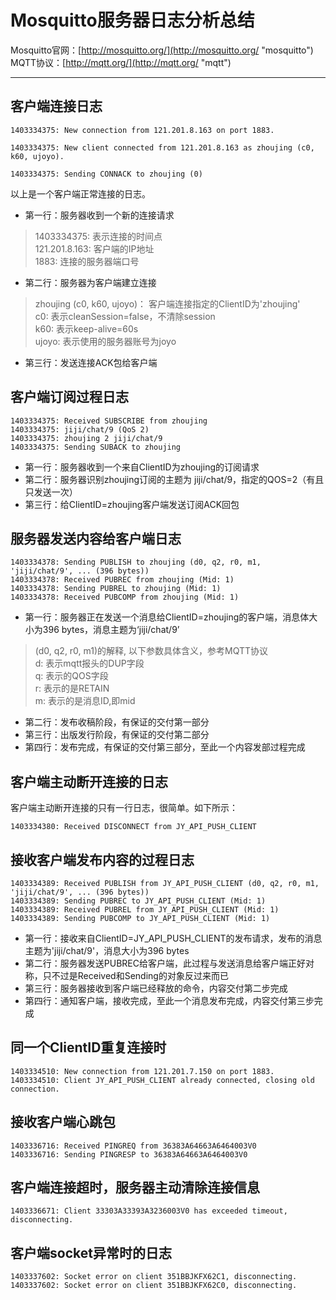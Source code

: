 # Mosquitto服务器日志分析总结 #

Mosquitto官网：[http://mosquitto.org/](http://mosquitto.org/ "mosquitto")  
MQTT协议：[http://mqtt.org/](http://mqtt.org/ "mqtt")

----------

## 客户端连接日志 ##

```
1403334375: New connection from 121.201.8.163 on port 1883.

1403334375: New client connected from 121.201.8.163 as zhoujing (c0, k60, ujoyo).

1403334375: Sending CONNACK to zhoujing (0)
```

以上是一个客户端正常连接的日志。

- 第一行：服务器收到一个新的连接请求

> 1403334375: 表示连接的时间点  
> 121.201.8.163: 客户端的IP地址  
> 1883: 连接的服务器端口号  


- 第二行：服务器为客户端建立连接

> zhoujing (c0, k60, ujoyo)： 客户端连接指定的ClientID为'zhoujing'   
> c0: 表示cleanSession=false，不清除session  
> k60: 表示keep-alive=60s  
> ujoyo: 表示使用的服务器账号为joyo  

- 第三行：发送连接ACK包给客户端


## 客户端订阅过程日志 ##

```
1403334375: Received SUBSCRIBE from zhoujing
1403334375: jiji/chat/9 (QoS 2)
1403334375: zhoujing 2 jiji/chat/9
1403334375: Sending SUBACK to zhoujing
```

- 第一行：服务器收到一个来自ClientID为zhoujing的订阅请求
- 第二行：服务器识别zhoujing订阅的主题为 jiji/chat/9，指定的QOS=2（有且只发送一次）
- 第三行：给ClientID=zhoujing客户端发送订阅ACK回包

## 服务器发送内容给客户端日志 ##

```
1403334378: Sending PUBLISH to zhoujing (d0, q2, r0, m1, 'jiji/chat/9', ... (396 bytes))
1403334378: Received PUBREC from zhoujing (Mid: 1)
1403334378: Sending PUBREL to zhoujing (Mid: 1)
1403334378: Received PUBCOMP from zhoujing (Mid: 1)
```

- 第一行：服务器正在发送一个消息给ClientID=zhoujing的客户端，消息体大小为396 bytes，消息主题为‘jiji/chat/9’ 

> (d0, q2, r0, m1)的解释, 以下参数具体含义，参考MQTT协议  
> d: 表示mqtt报头的DUP字段  
> q: 表示的QOS字段  
> r: 表示的是RETAIN  
> m: 表示的是消息ID,即mid   

- 第二行：发布收稿阶段，有保证的交付第一部分
- 第三行：出版发行阶段，有保证的交付第二部分
- 第四行：发布完成，有保证的交付第三部分，至此一个内容发部过程完成



## 客户端主动断开连接的日志 ##

客户端主动断开连接的只有一行日志，很简单。如下所示：

```
1403334380: Received DISCONNECT from JY_API_PUSH_CLIENT
```

## 接收客户端发布内容的过程日志 ##

```
1403334389: Received PUBLISH from JY_API_PUSH_CLIENT (d0, q2, r0, m1, 'jiji/chat/9', ... (396 bytes))
1403334389: Sending PUBREC to JY_API_PUSH_CLIENT (Mid: 1)
1403334389: Received PUBREL from JY_API_PUSH_CLIENT (Mid: 1)
1403334389: Sending PUBCOMP to JY_API_PUSH_CLIENT (Mid: 1)
```

- 第一行：接收来自ClientID=JY_API_PUSH_CLIENT的发布请求，发布的消息主题为'jiji/chat/9'，消息大小为396 bytes
- 第二行：服务器发送PUBREC给客户端，此过程与发送消息给客户端正好对称，只不过是Received和Sending的对象反过来而已
- 第三行：服务器接收到客户端已经释放的命令，内容交付第二步完成
- 第四行：通知客户端，接收完成，至此一个消息发布完成，内容交付第三步完成

## 同一个ClientID重复连接时 ##

```
1403334510: New connection from 121.201.7.150 on port 1883.
1403334510: Client JY_API_PUSH_CLIENT already connected, closing old connection.
```

## 接收客户端心跳包 ##

```
1403336716: Received PINGREQ from 36383A64663A6464003V0
1403336716: Sending PINGRESP to 36383A64663A6464003V0
```

## 客户端连接超时，服务器主动清除连接信息 ##

```
1403336671: Client 33303A33393A3236003V0 has exceeded timeout, disconnecting.
```

## 客户端socket异常时的日志 ##

```
1403337602: Socket error on client 351BBJKFX62C1, disconnecting.
1403337602: Socket error on client 351BBJKFX62C0, disconnecting.
```




		


		
